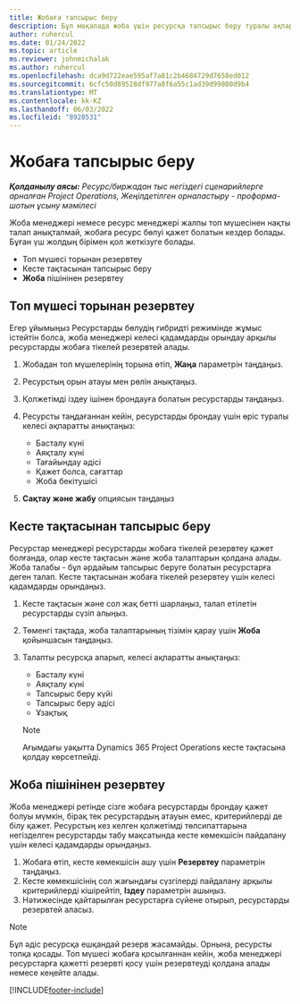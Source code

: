 ```yaml
---
title: Жобаға тапсырыс беру
description: Бұл мақалада жоба үшін ресурсқа тапсырыс беру туралы ақпарат берілген.
author: ruhercul
ms.date: 01/24/2022
ms.topic: article
ms.reviewer: johnmichalak
ms.author: ruhercul
ms.openlocfilehash: dca9d722eae595af7a81c2b4684729d7658ed012
ms.sourcegitcommit: 6cfc50d89528df977a8f6a55c1ad39d99800d9b4
ms.translationtype: MT
ms.contentlocale: kk-KZ
ms.lasthandoff: 06/03/2022
ms.locfileid: "8928531"
---
```

# <a name="book-to-a-project"></a>Жобаға тапсырыс беру

_**Қолданылу аясы:** Ресурс/биржадан тыс негіздегі сценарийлерге арналған Project Operations, Жеңілдетілген орналастыру - проформа-шотын ұсыну мәмілесі_

Жоба менеджері немесе ресурс менеджері жалпы топ мүшесінен нақты талап анықталмай, жобаға ресурс бөлуі қажет болатын кездер болады. Бұған үш жолдың бірімен қол жеткізуге болады.

- Топ мүшесі торынан резервтеу
- Кесте тақтасынан тапсырыс беру
- **Жоба** пішінінен резервтеу

## <a name="book-from-the-team-member-grid"></a>Топ мүшесі торынан резервтеу

Егер ұйымыңыз Ресурстарды бөлудің гибридті режимінде жұмыс істейтін болса, жоба менеджері келесі қадамдарды орындау арқылы ресурстарды жобаға тікелей резервтей алады.

1. Жобадан топ мүшелерінің торына өтіп, **Жаңа** параметрін таңдаңыз.
2. Ресурстың орын атауы мен рөлін анықтаңыз.
3. Қолжетімді іздеу ішінен брондауға болатын ресурстарды таңдаңыз.
4. Ресурсты таңдағаннан кейін, ресурстарды брондау үшін өріс туралы келесі ақпаратты анықтаңыз:

    - Басталу күні
    - Аяқталу күні
    - Тағайындау әдісі
    - Қажет болса, сағаттар
    - Жоба бекітушісі

6. **Сақтау және жабу** опциясын таңдаңыз

## <a name="book-from-the-schedule-board"></a>Кесте тақтасынан тапсырыс беру

Ресурстар менеджері ресурстарды жобаға тікелей резервтеу қажет болғанда, олар кесте тақтасын және жоба талаптарын қолдана алады. Жоба талабы - бұл әрдайым тапсырыс беруге болатын ресурстарға деген талап. Кесте тақтасынан жобаға тікелей резервтеу үшін келесі қадамдарды орындаңыз.

1. Кесте тақтасын және сол жақ бетті шарлаңыз, талап етілетін ресурстарды сүзіп алыңыз.
2. Төменгі тақтада, жоба талаптарының тізімін қарау үшін **Жоба** қойыншасын таңдаңыз.
3. Талапты ресурсқа апарып, келесі ақпаратты анықтаңыз:

    - Басталу күні
    - Аяқталу күні
    - Тапсырыс беру күйі
    - Тапсырыс беру әдісі
    - Ұзақтық
   
   > [!NOTE]
   > Ағымдағы уақытта Dynamics 365 Project Operations кесте тақтасына қолдау көрсетпейді.   

## <a name="book-from-the-project-form"></a>Жоба пішінінен резервтеу

Жоба менеджері ретінде сізге жобаға ресурстарды брондау қажет болуы мүмкін, бірақ тек ресурстардың атауын емес, критерийлерді де білу қажет. Ресурстың кез келген қолжетімді төлсипаттарына негізделген ресурстарды табу мақсатында кесте көмекшісін пайдалану үшін келесі қадамдарды орындаңыз. 

1. Жобаға өтіп, кесте көмекшісін ашу үшін **Резервтеу** параметрін таңдаңыз.
2. Кесте көмекшісінің сол жағындағы сүзгілерді пайдалану арқылы критерийлерді кішірейтіп, **Іздеу** параметрін ашыңыз.
3. Нәтижесінде қайтарылған ресурстарға сүйене отырып, ресурстарды резервтей аласыз.

> [!NOTE]
> Бұл әдіс ресурсқа ешқандай резерв жасамайды. Орнына, ресурсты топқа қосады. Топ мүшесі жобаға қосылғаннан кейін, жоба менеджері ресурстарға қажетті резервті қосу үшін резервтеуді қолдана алады немесе кеңейте алады.


[!INCLUDE[footer-include](../includes/footer-banner.md)]
